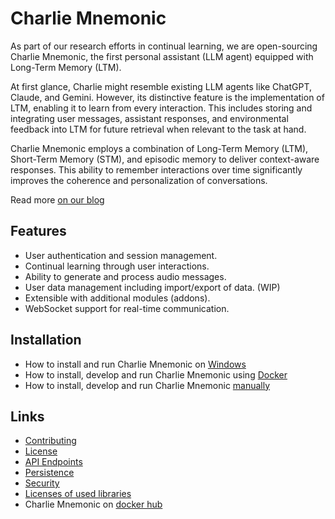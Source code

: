 # Charlie Mnemonic

As part of our research efforts in continual learning, we are open-sourcing Charlie Mnemonic, the first personal assistant (LLM agent) equipped with Long-Term Memory (LTM). 

At first glance, Charlie might resemble existing LLM agents like ChatGPT, Claude, and Gemini. However, its distinctive feature is the implementation of LTM, enabling it to learn from every interaction. This includes storing and integrating user messages, assistant responses, and environmental feedback into LTM for future retrieval when relevant to the task at hand.

Charlie Mnemonic employs a combination of Long-Term Memory (LTM), Short-Term Memory (STM), and episodic memory to deliver context-aware responses. This ability to remember interactions over time significantly improves the coherence and personalization of conversations.

Read more [on our blog](https://www.goodai.com/introducing-charlie-mnemonic/)

## Features

- User authentication and session management.
- Continual learning through user interactions.
- Ability to generate and process audio messages.
- User data management including import/export of data. (WIP)
- Extensible with additional modules (addons).
- WebSocket support for real-time communication.

## Installation

- How to install and run Charlie Mnemonic on [Windows](docs/WININSTALL.md)
- How to install, develop and run Charlie Mnemonic using [Docker](docs/DEV-DOCKER.md)
- How to install, develop and run Charlie Mnemonic [manually](docs/DEV-SETUP.md)



## Links

- [Contributing](docs/CONTRIBUTING.md)
- [License](docs/LICENSE.md)
- [API Endpoints](docs/API.md)
- [Persistence](docs/PERSISTENCE.md)
- [Security](docs/SECURITY.md)
- [Licenses of used libraries](docs/LICENSES.txt)
- Charlie Mnemonic on [docker hub](https://hub.docker.com/r/goodaidev/charlie-mnemonic)